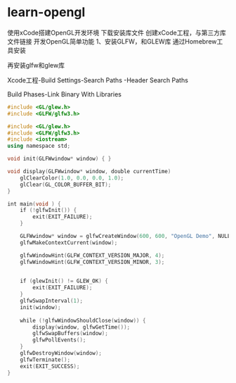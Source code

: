 # learn-opengl 

使用xCode搭建OpenGL开发环境
下载安装库文件
创建xCode工程，与第三方库文件链接
开发OpenGL简单功能
1、安装GLFW，和GLEW库
通过Homebrew工具安装

再安装glfw和glew库


Xcode工程-Build Settings-Search Paths -Header Search Paths

Build Phases-Link Binary With Libraries

```cpp
#include <GL/glew.h>
#include <GLFW/glfw3.h>
```


```cpp
#include <GL/glew.h>
#include <GLFW/glfw3.h>
#include <iostream>
using namespace std;

void init(GLFWwindow* window) { }

void display(GLFWwindow* window, double currentTime) 
    glClearColor(1.0, 0.0, 0.0, 1.0);
    glClear(GL_COLOR_BUFFER_BIT);
}

int main(void ) {
    if (!glfwInit()) {
        exit(EXIT_FAILURE);
    }

    GLFWwindow* window = glfwCreateWindow(600, 600, "OpenGL Demo", NULL, NULL);
    glfwMakeContextCurrent(window);

    glfwWindowHint(GLFW_CONTEXT_VERSION_MAJOR, 4);
    glfwWindowHint(GLFW_CONTEXT_VERSION_MINOR, 3);

    
    if (glewInit() != GLEW_OK) {
        exit(EXIT_FAILURE);
    }
    glfwSwapInterval(1);
    init(window);
    
    while (!glfwWindowShouldClose(window)) {
        display(window, glfwGetTime());
        glfwSwapBuffers(window);
        glfwPollEvents();
    }
    glfwDestroyWindow(window);
    glfwTerminate();
    exit(EXIT_SUCCESS);
}
```
